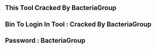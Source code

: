 ## This Tool Cracked By BacteriaGroup
## Bin To Login In Tool : Cracked By BacteriaGroup
## Password : BacteriaGroup

